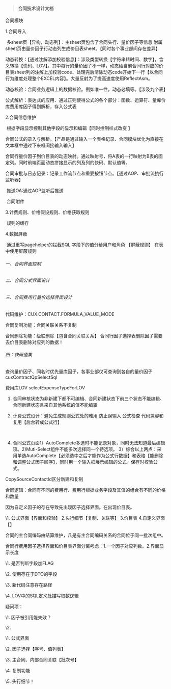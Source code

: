 > #### 合同技术设计文档



合同模块 

1.合同导入

​     多sheet页【异构，动态列】：主sheet页包含了合同头行、量价因子等信息 附属sheet页由量价因子行动态列生成价目表sheet。【同时各个事业部间存在差异】

​     动态转换：【通过注解添加校验信息】：涉及类型转换【字符串转时间、数字】，含义转换【快码、LOV】。其中每行的量价因子不一样，动态给当前合同行对应的价目表sheet列的注解上加校验code、处理完后清除动态code开始下一行【以合同行为维度处理整个EXCEL内容】。大量反射为了提高速度使用ReflectAsm。

​    动态校验：合同业务逻辑上的数据校验。例如唯一性，动态必填等。【涉及九个表】

​    公式解析：表达式的应用、通过正则使得公式的各个部分：函数、运算符、量库价库费用库因子得到解析，存入公式表

2.合同信息维护

​          根据字段显示控制其他字段的显示和编辑【同时控制样式改变 】

​          合同公式的录入与解析。【产品是通过输入一个表格记录、合同模块优化为直接在文本框中通过下来框间接输入输入】 

​          合同行量价因子到价目表的动态映射。通过映射号，将A表的一行映射为B表的固定列。同时前端页面动态拼接显示的列及列的快码、默认值等。

​          合同审批与日志记录：记录工作流节点和重要按钮节点。【通过AOP、审批流执行监听器】

​          推送OA:通过AOP监听后推送

​        合同附件

3.计费规则、价格假设规则、价格获取规则

​      规则的缓存

   

4.数据屏蔽

​    通过重写pagehelper的拦截SQL  字段下的值分给用户和角色  【屏蔽规则】   在表中使用屏蔽规则

###### 一、合同界面控制

###### 二、合同公式界面设计

###### 三、合同费用行量价选择界面设计

代码维护：CUX.CONTACT.FORMULA_VALUE_MODE



合同复制功能：合同关联关系不复制

合同删除功能：级联删除【包含合同关联关系】 合同行因子选择表删除因子需要去价目表删除对应列的数据！



###### 四：快码值集

查询量价因子、同名时优先量库因子，各事业部仅可查询到各自的量价因子  cuxContractQpSelectSql

 费用库LOV      selectExpenseTypeForLOV

 

1. 合同审核状态为非新建下都不可编辑、合同新建状态下前三个状态不能编辑、合同新建状态且来自其他系统的值不能编辑

2. 计费公式设计：避免生成规则公式处的难用  防止误输入  公式检查  代码兼容和复用【后台转成公式行】

​	

4. 合同公式页面1）AutoComplete多选时不能记录对象，同时无法知道最后编辑项。2)Muti-Select组件不能多次选择同一个待选项。  3）综合以上两点：采用单选AutoComplete【必须选中之后才能作为公式行数据】和表格【能删除和调整公式因子顺序】，同时用一个输入框展示编辑的公式。保存时校验公式。

 

CopySourceContactId区分新建和复制

 

 

合同逻辑：合同有不同的费用行、费用行根据业务字段及其值的组合有不同的价格和数量

 

因为自定义因子的存在导致先出现因子选择界面。在出现价目表。

 

\1. 公式界面【界面和校验】  2.头行细节【复制、关联等】  3.价目表  4.自定义界面【】

 

合同的主合同编码由结算维护，凡是有主合同编码关系的合同位于同一批次组中。

 

 

合同行费用因子选择界面和价目表界面分离考虑：1.一个因子对应列数。2.界面显示长度

 

\1. 是否判断字段加FLAG

\2. 使用存在于DTO的字段

\3. 新代码注意存在路径

\4. LOV中的SQL定义处描写取数逻辑

 

 

疑问项：

\1. 因子被引用能失效？

\2. 

 

 

 

\1. 公式界面

\2. 因子选择【序号、值列表】

\3. 主合同、内部合同关联【批次号】

\4. 复制功能

\5. 头行细节！

 

 

 